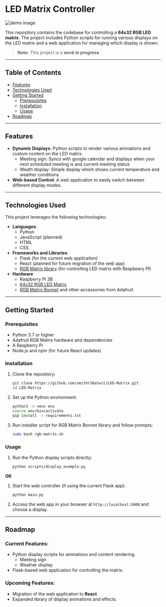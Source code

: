 # LED Matrix Controller

![demo image](https://github.com/smithr38atwit/smithr38atwit.github.io/blob/main/public/project_images/led_matrix.png)

This repository contains the codebase for controlling a **64x32 RGB LED matrix**. The project includes Python scripts for running various displays on the LED matrix and a web application for managing which display is shown. 

> **Note:** This project is a **work in progress**

---

## Table of Contents

- [Features](#features)
- [Technologies Used](#technologies-used)
- [Getting Started](#getting-started)
  - [Prerequisites](#prerequisites)
  - [Installation](#installation)
  - [Usage](#usage)
- [Roadmap](#roadmap)

---

## Features

- **Dynamic Displays**: Python scripts to render various animations and custom content on the LED matrix.
  - Meeting sign: Syncs with google calendar and displays when your next scheduled meeting is and current meeting status
  - Weath display: Simple display which shows current temperature and weather conditions
- **Web-based Control**: A web application to easily switch between different display modes.

---

## Technologies Used

This project leverages the following technologies:

- **Languages**:
  - Python
  - JavaScript (planned)
  - HTML
  - CSS
- **Frameworks and Libraries**:
  - Flask (for the current web application)
  - React (planned for future migration of the web app)
  - [RGB Matrix library](https://github.com/hzeller/rpi-rgb-led-matrix) (for controlling LED matrix with Raspbeery PI)
- **Hardware**
  - Raspberry Pi 3B
  - [64x32 RGB LED Matrix](https://www.adafruit.com/product/2278)
  - [RGB Matrix Bonnet](https://www.adafruit.com/product/3211) and other accessories from Adafruit

---

## Getting Started

### Prerequisites

- Python 3.7 or higher
- Adafruit RGB Matrix hardware and dependencies
- A Raspberry Pi
- Node.js and npm (for future React updates)

### Installation

1. Clone the repository:
   ```bash
   git clone https://github.com/smithr38atwit/LED-Matrix.git
   cd LED-Matrix
   ```

2. Set up the Python environment:
   ```bash
   python3 -m venv env
   source env/bin/activate
   pip install -r requirements.txt
   ```

3. Run installer script for RGB Matrix Bonnet library and follow prompts:
   ```bash
   sudo bash rgb-matrix.sh
   ```

### Usage

1. Run the Python display scripts directly:
   ```bash
   python scripts/display_example.py
   ```

**OR**

1. Start the web controller (if using the current Flask app):
   ```bash
   python main.py
   ```

2. Access the web app in your browser at `http://localhost:5000` and choose a display.

---

## Roadmap

### Current Features:
- Python display scripts for animations and content rendering.
  - Meeting sign
  - Weather display
- Flask-based web application for controlling the matrix.

### Upcoming Features:
- Migration of the web application to **React**.
- Expanded library of display animations and effects.
